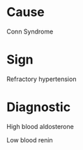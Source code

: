 
# Cause

Conn Syndrome

# Sign

Refractory hypertension

# Diagnostic

High blood aldosterone

Low blood renin

